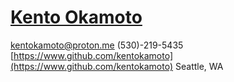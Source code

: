 # [Kento Okamoto](https://www.linkedin.com/in/kentokamoto)
[kentokamoto@proton.me](mailto:kentokamoto@proton.me)
(530)-219-5435
[https://www.github.com/kentokamoto](https://www.github.com/kentokamoto)
Seattle, WA

